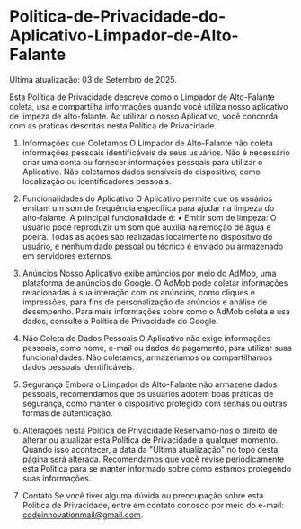 # Politica-de-Privacidade-do-Aplicativo-Limpador-de-Alto-Falante

Última atualização: 03 de Setembro de 2025.

Esta Política de Privacidade descreve como o Limpador de Alto-Falante coleta, usa e compartilha informações quando você utiliza nosso aplicativo de limpeza de alto-falante. Ao utilizar o nosso Aplicativo, você concorda com as práticas descritas nesta Política de Privacidade.

1. Informações que Coletamos
O Limpador de Alto-Falante não coleta informações pessoais identificáveis de seus usuários. Não é necessário criar uma conta ou fornecer informações pessoais para utilizar o Aplicativo.
Não coletamos dados sensíveis do dispositivo, como localização ou identificadores pessoais.

2. Funcionalidades do Aplicativo
O Aplicativo permite que os usuários emitam um som de frequência específica para ajudar na limpeza do alto-falante. A principal funcionalidade é:
• Emitir som de limpeza: O usuário pode reproduzir um som que auxilia na remoção de água e poeira.
Todas as ações são realizadas localmente no dispositivo do usuário, e nenhum dado pessoal ou técnico é enviado ou armazenado em servidores externos.

3. Anúncios
Nosso Aplicativo exibe anúncios por meio do AdMob, uma plataforma de anúncios do Google. O AdMob pode coletar informações relacionadas à sua interação com os anúncios, como cliques e impressões, para fins de personalização de anúncios e análise de desempenho.
Para mais informações sobre como o AdMob coleta e usa dados, consulte a Política de Privacidade do Google.

4. Não Coleta de Dados Pessoais
O Aplicativo não exige informações pessoais, como nome, e-mail ou dados de pagamento, para utilizar suas funcionalidades. Não coletamos, armazenamos ou compartilhamos dados pessoais identificáveis.

5. Segurança
Embora o Limpador de Alto-Falante não armazene dados pessoais, recomendamos que os usuários adotem boas práticas de segurança, como manter o dispositivo protegido com senhas ou outras formas de autenticação.

6. Alterações nesta Política de Privacidade
Reservamo-nos o direito de alterar ou atualizar esta Política de Privacidade a qualquer momento. Quando isso acontecer, a data da "Última atualização" no topo desta página será alterada. Recomendamos que você revise periodicamente esta Política para se manter informado sobre como estamos protegendo suas informações.

7. Contato
Se você tiver alguma dúvida ou preocupação sobre esta Política de Privacidade, entre em contato conosco por meio do e-mail: codeinnovationmail@gmail.com.
